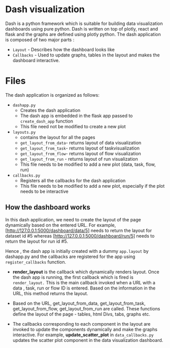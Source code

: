 # Dash visualization
Dash is a python framework which is suitable for building data visualization dashboards using pure python. Dash is written on top of plotly, react and flask and the graphs are defined using plotly python. The dash application is composed of two major parts :

  - `Layout`  - Describes how the dashboard looks like
  - `Callbacks`  - Used to update graphs, tables in the layout and makes the dashboard interactive. 
 

# Files
The dash application is organized as follows:
- `dashapp.py`
	- Creates the dash application
	- The dash app is embedded in the flask app passed to `create_dash_app` function
	- This file need not be modified to create a new plot
- `layouts.py`
	- contains the layout for all the pages
	- `get_layout_from_data`- returns layout of data visualization 
	-  `get_layout_from_task`- returns layout of taskvisualization 
	- `get_layout_from_flow`- returns layout of flow visualization 
	- `get_layout_from_run` -  returns layout of run visualization 
	-  This file needs to be modified to add a new plot (data, task, flow, run)
- `callbacks.py`
	- Registers all the callbacks for the dash application
	- This file needs to be modified to add a new plot, especially if the plot needs to be interactive

## How the dashboard works
In this dash application, we need to create the layout of the page dynamically based on the entered URL. 
For example,  [http://127.0.0.1:5000/dashboard/data/5] needs to return the layout for dataset id #5 whereas 
[http://127.0.0.1:5000/dashboard/run/5] needs to return the layout for run id #5.

Hence , the dash app is  initially created with a dummy `app.layout` by dashapp.py and 
the callbacks are registered for the app using `register_callbacks` function.  

 - **render_layout** is the callback which dynamically renders layout. Once the dash app is running, the first callback which  is fired is `render_layout.` 
   This is the main callback invoked when  a URL with a data , task, run or flow ID is entered. 
   Based on the information in the URL, this method returns the layout. 
 
 - Based on the URL, get_layout_from_data, get_layout_from_task, get_layout_from_flow, get_layout_from_run are called.
   These functions define the layout of the page - tables, html Divs, tabs, graphs etc.
 
 - The callbacks corresponding to each component in the layout are invoked to update the components dynamically and
   make the graphs interactive. For example, **update_scatter_plot** in `data_callbacks.py` updates the scatter plot
   component in the data visualization dashboard.  
   
